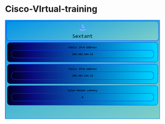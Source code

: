 # Cisco-VIrtual-training
<picture>
  <img alt="Shows an illustrated sun in light color mode and a moon with stars in dark color mode." src="https://github.com/AMAN02SS/Cisco-VIrtual-training/blob/main/sextant/Screenshot%202022-07-09%20214539.png?raw=true">
</picture>
